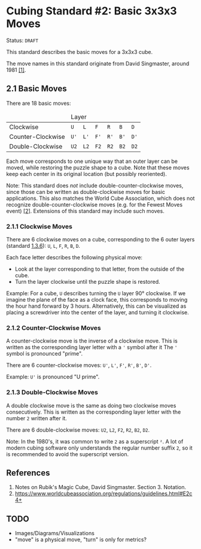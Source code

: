 # Cubing Standard #2: Basic 3x3x3 Moves

Status: `DRAFT`

This standard describes the basic moves for a 3x3x3 cube.

The move names in this standard originate from David Singmaster, around 1981 [[1]](#ref1).

## 2.1 Basic Moves

There are 18 basic moves:

<table>
<thead><tr><td></td><td colspan=6>Layer</td></tr></thead>
<tbody>
  <tr><td>Clockwise</td><td><code>U</code></td><td><code>L</code></td><td><code>F</code></td><td><code>R</code></td><td><code>B</code></td><td><code>D</code></td></tr>
  <tr><td>Counter-Clockwise</td><td><code>U'</code></td><td><code>L'</code></td><td><code>F'</code></td><td><code>R'</code></td><td><code>B'</code></td><td><code>D'</code></td></tr>
  <tr><td>Double-Clockwise</td><td><code>U2</code></td><td><code>L2</code></td><td><code>F2</code></td><td><code>R2</code></td><td><code>B2</code></td><td><code>D2</code></td></tr>
</tbody>
</table>

Each move corresponds to one unique way that an outer layer can be moved, while restoring the puzzle shape to a cube. Note that these moves keep each center in its original location (but possibly reoriented).

Note: This standard does _not_ include double-counter-clockwise moves, since those can be written as double-clockwise moves for basic applications. This also matches the World Cube Association, which does not recognize double-counter-clockwise moves (e.g. for the Fewest Moves event) [[2]](#ref2). Extensions of this standard may include such moves.

### 2.1.1 Clockwise Moves

There are 6 clockwise moves on a cube, corresponding to the 6 outer layers (standard [1.3.6](../../1/fundamental-cube-terms/#136-layer)): `U`, `L`, `F`, `R`, `B`, `D`.

Each face letter describes the following physical move:

- Look at the layer corresponding to that letter, from the outside of the cube.
- Turn the layer clockwise until the puzzle shape is restored.

Example: For a cube, `U` describes turning the `U` layer 90° clockwise. If we imagine the plane of the face as a clock face, this corresponds to moving the hour hand forward by 3 hours. Alternatively, this can be visualized as placing a screwdriver into the center of the layer, and turning it clockwise.

### 2.1.2 Counter-Clockwise Moves

A counter-clockwise move is the inverse of a clockwise move. This is written as the corresponding layer letter with a `'` symbol after it The `'` symbol is pronounced "prime".

There are 6 counter-clockwise moves: `U'`, `L'`, `F'`, `R'`, `B'`, `D'`.

Example: `U'` is pronounced "U prime".

### 2.1.3 Double-Clockwise Moves

A double clockwise move is the same as doing two clockwise moves consecutively. This is written as the corresponding layer letter with the number `2` written after it.

There are 6 double-clockwise moves: `U2`, `L2`, `F2`, `R2`, `B2`, `D2`.

Note: In the 1980's, it was common to write `2` as a superscript `²`. A lot of modern cubing software only understands the regular number suffix `2`, so it is recommended to avoid the superscript version.

## References

1. <span id="ref1"></span>Notes on Rubik's Magic Cube, David Singmaster. Section 3. Notation.
2. <span id="ref2"></span><https://www.worldcubeassociation.org/regulations/guidelines.html#E2c4+>

## TODO

- Images/Diagrams/Visualizations
- "move" is a physical move, "turn" is only for metrics?
